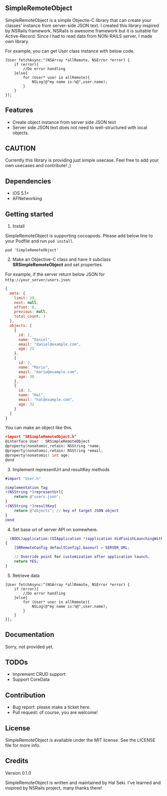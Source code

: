 SimpleRemoteObject
--------

SimpleRemoteObject is a simple Objectie-C library that can create your classes' instance from server-side JSON text.
I created this library inspired by NSRails framework.
NSRails is awesome framework but it is suitable for Active-Record.
Since I had to read data from NON-RAILS server, I made own library.


For example, you can get User class instance with below code.

```objc
[User fetchAsync:^(NSArray *allRemote, NSError *error) {
    if (error){
        //Do error handling
    }else{
        for (User* user in allRemote){
            NSLog(@"my name is:%@",user.name);
        }
    }
}];
```

Features
--------

* Create object instance from server side JSON text
* Server side JSON text does not need to well-structured with local objects.

CAUTION
--------

Currently this library is providing just simple usecase.
Feel free to add your own usecases and contribute! ;)

Dependencies
--------

* iOS 5.1+
* AFNetworking


Getting started
--------

1. Install

 SimpleRemoteObject is supporting cocoapods.
 Please add below line to your Podfile and run `pod install`.

 ```
 pod 'SimpleRemoteObject'
 ```

2. Make an Objective-C class and have it subclass **SRSimpleRemoteObject** and set properties.

 For example, if the server return below JSON for `http://your_server/users.json`:

 ```javascript
 {
   meta: {
     limit: 20,
     next: null,
     offset: 0,
     previous: null,
     total_count: 3
   },
   objects: [
     {
       id: 2,
       name: "Daniel",
       email: "daniel@example.com",
       age: 25
     },
     {
       id: 2,
       name: "Mario",
       email: "mario@example.com",
       age: 30
     },
     {
       id: 3,
       name: "Hal",
       email: "hal@example.com",
       age: 32
     }
   ]
 }

 ```

 You can make an object like this.

 ```objc:User.h
 #import "SRSimpleRemoteObject.h"
 @interface User : SRSimpleRemoteObject
 @property(nonatomic,retain) NSString *name;
 @property(nonatomic,retain) NSString *email;
 @property(nonatomic) int age;
 @end
 ```

3. Implement representUrl and resultKey methods

 ```objc:User.m
 #import "User.h"

 @implementation Tag
 +(NSString *)representUrl{
     return @"users.json";
 }
 +(NSString *)resultKey{
     return @"objects"; // key of target JSON object
 }
 @end
 ```

4. Set base url of server API on somewhere.

 ```objc:YouAppDelegate.m
 - (BOOL)application:(UIApplication *)application didFinishLaunchingWithOptions:(NSDictionary *)launchOptions
 {
     [SRRemoteConfig defaultConfig].baseurl = SERVER_URL;

     // Override point for customization after application launch.
     return YES;
 }
 ```


5. Retrieve data

 ```objc
 [User fetchAsync:^(NSArray *allRemote, NSError *error) {
     if (error){
         //Do error handling
     }else{
         for (User* user in allRemote){
             NSLog(@"my name is:%@",user.name);
         }
     }
 }];

 ```

Documentation
-------

Sorry, not provided yet.

TODOs
-------

* Imprement CRUD support
* Support CoreData

Contribution
-------

* Bug report: please make a ticket here.
* Pull request: of course, you are welcome!

License
-------
SimpleRemoteObject is available under the MIT license. See the LICENSE file for more info.

Credits
-------

Version 0.1.0

SimpleRemoteObject is written and maintained by Hal Seki. I've learned and inspired by NSRails project, many thanks there!


